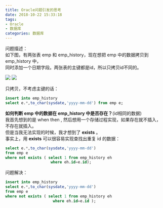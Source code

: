 ```yaml
---
title: Oracle问题引发的思考
date: 2018-10-22 15:33:18
tags:
- Oracle
- 数据库
categories: 数据库
---
```


问题描述：  
如下图，有两张表 emp 和 emp_history，现在想把 emp 中的数据拷贝到 emp_history 中，  
同时添加一个日期字段。两张表的主键都是id，所以只拷贝id不同的。  

![](https://mitre.oss-cn-hangzhou.aliyuncs.com/blog-2018-09/2018-10-22_154613.png)  ![](https://mitre.oss-cn-hangzhou.aliyuncs.com/blog-2018-09/2018-10-22_154736.png)  

只拷贝，不考虑主键的话：  
```sql
insert into emp_history
select e.*,to_char(sysdate,'yyyy-mm-dd') from emp e;
```

**如何判断 emp 中的数据在 emp_history 中是否存在？**(id相同的数据)   
我首先想到的是 when then , 然后想用一个存储过程实现，如果存在就不插入，不存在就插入。  
但是当我无法实现的时候，我才想到了 **exists** 。   
事实上，用 **exists** 可以很容易实现查找出重复 id 的数据：  
```sql
select e.*,to_char(sysdate,'yyyy-mm-dd')
from emp e
where not exists ( select 1 from emp_history eh
                    where eh.id=e.id);
```

问题解决：  
```sql
insert into emp_history
select e.*,to_char(sysdate,'yyyy-mm-dd')
from emp e
where not exists ( select 1 from emp_history eh
                     where eh.id=e.id );
```
